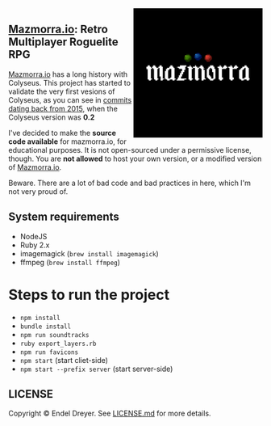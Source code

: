 <img src="logo.png?raw=true" width="256" align="right" />

## [Mazmorra.io](https://mazmorra.io): Retro Multiplayer Roguelite RPG

[Mazmorra.io](https://mazmorra.io) has a long history with Colyseus. This project has started to validate the very first vesions of Colyseus, as you can see in [commits dating back from 2015](https://github.com/endel/mazmorra/commit/7d2f631a48f8907f5031a3c9a1936d012bbe2090), when the Colyseus version was **0.2**

I've decided to make the **source code available** for mazmorra.io, for educational purposes. It is not open-sourced under a permissive license, though. You are **not allowed** to host your own version, or a modified version of [Mazmorra.io](https://mazmorra.io).

Beware. There are a lot of bad code and bad practices in here, which I'm not very proud of.

## System requirements

- NodeJS
- Ruby 2.x
- imagemagick (`brew install imagemagick`)
- ffmpeg (`brew install ffmpeg`)

# Steps to run the project

- `npm install`
- `bundle install`
- `npm run soundtracks`
- `ruby export_layers.rb`
- `npm run favicons` 
- `npm start` (start cliet-side)
- `npm start --prefix server` (start server-side)


## LICENSE

Copyright © Endel Dreyer. See [LICENSE.md](LICENSE.md) for more details.

